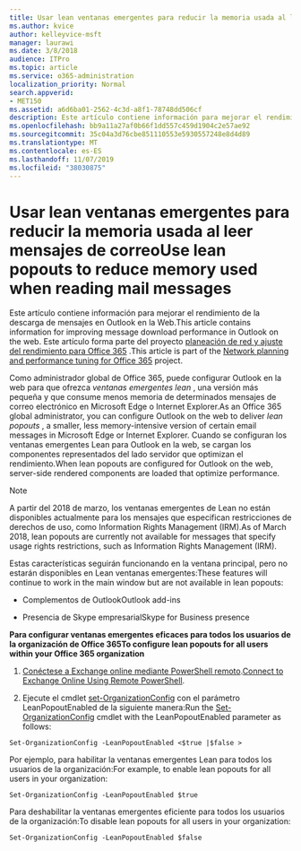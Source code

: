 ```yaml
---
title: Usar lean ventanas emergentes para reducir la memoria usada al leer mensajes de correo
ms.author: kvice
author: kelleyvice-msft
manager: laurawi
ms.date: 3/8/2018
audience: ITPro
ms.topic: article
ms.service: o365-administration
localization_priority: Normal
search.appverid:
- MET150
ms.assetid: a6d6ba01-2562-4c3d-a8f1-78748dd506cf
description: Este artículo contiene información para mejorar el rendimiento de la descarga de mensajes en Outlook en la Web.
ms.openlocfilehash: bb9a11a27af0b66f1dd557c459d1904c2e57ae92
ms.sourcegitcommit: 35c04a3d76cbe851110553e5930557248e8d4d89
ms.translationtype: MT
ms.contentlocale: es-ES
ms.lasthandoff: 11/07/2019
ms.locfileid: "38030875"
---
```

# <a name="use-lean-popouts-to-reduce-memory-used-when-reading-mail-messages"></a><span data-ttu-id="a2280-103">Usar lean ventanas emergentes para reducir la memoria usada al leer mensajes de correo</span><span class="sxs-lookup"><span data-stu-id="a2280-103">Use lean popouts to reduce memory used when reading mail messages</span></span>

<span data-ttu-id="a2280-104">Este artículo contiene información para mejorar el rendimiento de la descarga de mensajes en Outlook en la Web.</span><span class="sxs-lookup"><span data-stu-id="a2280-104">This article contains information for improving message download performance in Outlook on the web.</span></span> <span data-ttu-id="a2280-105">Este artículo forma parte del proyecto [planeación de red y ajuste del rendimiento para Office 365](https://aka.ms/tune) .</span><span class="sxs-lookup"><span data-stu-id="a2280-105">This article is part of the [Network planning and performance tuning for Office 365](https://aka.ms/tune) project.</span></span>
   
<span data-ttu-id="a2280-106">Como administrador global de Office 365, puede configurar Outlook en la web para que ofrezca *ventanas emergentes lean* , una versión más pequeña y que consume menos memoria de determinados mensajes de correo electrónico en Microsoft Edge o Internet Explorer.</span><span class="sxs-lookup"><span data-stu-id="a2280-106">As an Office 365 global administrator, you can configure Outlook on the web to deliver  *lean popouts*  , a smaller, less memory-intensive version of certain email messages in Microsoft Edge or Internet Explorer.</span></span> <span data-ttu-id="a2280-107">Cuando se configuran los ventanas emergentes Lean para Outlook en la web, se cargan los componentes representados del lado servidor que optimizan el rendimiento.</span><span class="sxs-lookup"><span data-stu-id="a2280-107">When lean popouts are configured for Outlook on the web, server-side rendered components are loaded that optimize performance.</span></span> 
  
> [!NOTE]
> <span data-ttu-id="a2280-108">A partir del 2018 de marzo, los ventanas emergentes de Lean no están disponibles actualmente para los mensajes que especifican restricciones de derechos de uso, como Information Rights Management (IRM).</span><span class="sxs-lookup"><span data-stu-id="a2280-108">As of March 2018, lean popouts are currently not available for messages that specify usage rights restrictions, such as Information Rights Management (IRM).</span></span> 
  
<span data-ttu-id="a2280-109">Estas características seguirán funcionando en la ventana principal, pero no estarán disponibles en Lean ventanas emergentes:</span><span class="sxs-lookup"><span data-stu-id="a2280-109">These features will continue to work in the main window but are not available in lean popouts:</span></span>
  
- <span data-ttu-id="a2280-110">Complementos de Outlook</span><span class="sxs-lookup"><span data-stu-id="a2280-110">Outlook add-ins</span></span>
    
- <span data-ttu-id="a2280-111">Presencia de Skype empresarial</span><span class="sxs-lookup"><span data-stu-id="a2280-111">Skype for Business presence</span></span>
    
 <span data-ttu-id="a2280-112">**Para configurar ventanas emergentes eficaces para todos los usuarios de la organización de Office 365**</span><span class="sxs-lookup"><span data-stu-id="a2280-112">**To configure lean popouts for all users within your Office 365 organization**</span></span>
  
1. <span data-ttu-id="a2280-113">[Conéctese a Exchange online mediante PowerShell remoto](https://technet.microsoft.com/library/jj984289%28v=exchg.150%29.aspx ).</span><span class="sxs-lookup"><span data-stu-id="a2280-113">[Connect to Exchange Online Using Remote PowerShell](https://technet.microsoft.com/library/jj984289%28v=exchg.150%29.aspx ).</span></span>
    
2. <span data-ttu-id="a2280-114">Ejecute el cmdlet [set-OrganizationConfig](https://technet.microsoft.com/library/aa997443%28v=exchg.160%29.aspx) con el parámetro LeanPopoutEnabled de la siguiente manera:</span><span class="sxs-lookup"><span data-stu-id="a2280-114">Run the [Set-OrganizationConfig](https://technet.microsoft.com/library/aa997443%28v=exchg.160%29.aspx) cmdlet with the LeanPopoutEnabled parameter as follows:</span></span> 
    
  ```
  Set-OrganizationConfig -LeanPopoutEnabled <$true |$false >
  ```

  <span data-ttu-id="a2280-115">Por ejemplo, para habilitar la ventanas emergentes Lean para todos los usuarios de la organización:</span><span class="sxs-lookup"><span data-stu-id="a2280-115">For example, to enable lean popouts for all users in your organization:</span></span>
    
  ```
  Set-OrganizationConfig -LeanPopoutEnabled $true
  ```

  <span data-ttu-id="a2280-116">Para deshabilitar la ventanas emergentes eficiente para todos los usuarios de la organización:</span><span class="sxs-lookup"><span data-stu-id="a2280-116">To disable lean popouts for all users in your organization:</span></span>
    
  ```
  Set-OrganizationConfig -LeanPopoutEnabled $false
  ```


